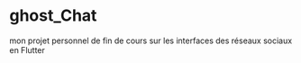 # ghost_Chat
mon projet personnel de fin de cours sur les interfaces des réseaux sociaux en Flutter
